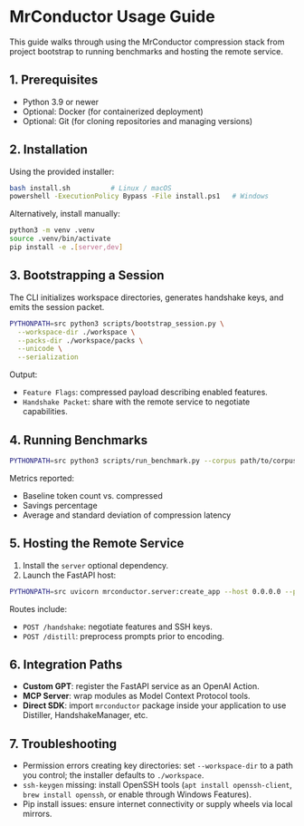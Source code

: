 # MrConductor Usage Guide

This guide walks through using the MrConductor compression stack from project bootstrap to running benchmarks and hosting the remote service.

## 1. Prerequisites

- Python 3.9 or newer
- Optional: Docker (for containerized deployment)
- Optional: Git (for cloning repositories and managing versions)

## 2. Installation

Using the provided installer:

```bash
bash install.sh          # Linux / macOS
powershell -ExecutionPolicy Bypass -File install.ps1   # Windows
```

Alternatively, install manually:

```bash
python3 -m venv .venv
source .venv/bin/activate
pip install -e .[server,dev]
```

## 3. Bootstrapping a Session

The CLI initializes workspace directories, generates handshake keys, and emits the session packet.

```bash
PYTHONPATH=src python3 scripts/bootstrap_session.py \
  --workspace-dir ./workspace \
  --packs-dir ./workspace/packs \
  --unicode \
  --serialization
```

Output:

- `Feature Flags`: compressed payload describing enabled features.
- `Handshake Packet`: share with the remote service to negotiate capabilities.

## 4. Running Benchmarks

```bash
PYTHONPATH=src python3 scripts/run_benchmark.py --corpus path/to/corpus.txt --runs 5 --unicode --serialization
```

Metrics reported:
- Baseline token count vs. compressed
- Savings percentage
- Average and standard deviation of compression latency

## 5. Hosting the Remote Service

1. Install the `server` optional dependency.
2. Launch the FastAPI host:

```bash
PYTHONPATH=src uvicorn mrconductor.server:create_app --host 0.0.0.0 --port 8080
```

Routes include:
- `POST /handshake`: negotiate features and SSH keys.
- `POST /distill`: preprocess prompts prior to encoding.

## 6. Integration Paths

- **Custom GPT**: register the FastAPI service as an OpenAI Action.
- **MCP Server**: wrap modules as Model Context Protocol tools.
- **Direct SDK**: import `mrconductor` package inside your application to use Distiller, HandshakeManager, etc.

## 7. Troubleshooting

- Permission errors creating key directories: set `--workspace-dir` to a path you control; the installer defaults to `./workspace`.
- `ssh-keygen` missing: install OpenSSH tools (`apt install openssh-client`, `brew install openssh`, or enable through Windows Features).
- Pip install issues: ensure internet connectivity or supply wheels via local mirrors.
